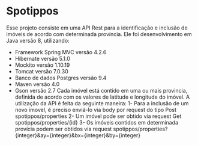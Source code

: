 # Spotippos
Esse projeto consiste em uma API Rest para a identificação e inclusão de imóveis de acordo com determinada província.
Ele foi desenvolvimento em Java versão 8, utilizando:
- Framework Spring MVC versão 4.2.6
- Hibernate versão 5.1.0
- Mockito versão 1.10.19
- Tomcat versão 7.0.30
- Banco de dados Postgres versão 9.4
- Maven versão 4.0
- Gson versão 2.7
Cada imóvel está contido em uma ou mais provincia, definida de acordo com os valores de latitude e longitude do imóvel. 
A utilização da API é feita da seguinte maneira:
1- Para a inclusão de um novo ímovel, é preciso enviá-lo via body por request do tipo Post spotippos/properties
2- Um imóvel pode ser obtido via request Get spotippos/properties/{id}
3- Os imóveis contidos em determinada provícia podem ser obtidos via request spotippos/properties?{integer}&ay={integer}&bx={integer}&by={integer}




